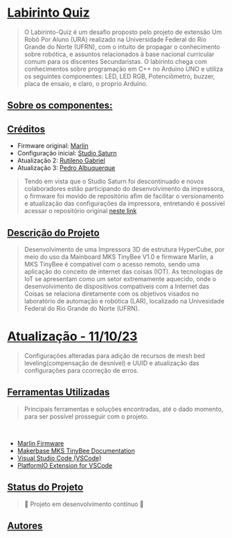<h1 align="left">
    <a href="https://github.com/Jordaniano/Projeto-URA">Labirinto Quiz</a>
</h1>

> O Labirinto-Quiz é um desafio proposto pelo projeto de extensão Um Robô Por Aluno (URA) realizado na Universidade Federal do Rio Grande do Norte (UFRN), com o intuito de propagar o conhecimento sobre robótica, e assuntos relacionados à base nacional curricular comum para os discentes Secundaristas. 
> O labirinto chega com conhecimentos sobre programação em C++ no Arduino UNO e utiliza os seguintes componentes: LED, LED RGB, Potenciômetro, buzzer, placa de ensaio, e claro, o proprío Arduino.

<h2 align="left">
    <a href=>Sobre os componentes:</a>
</h2>

<h2 align="left">
    <a href="https://github.com/NeptUser/Rhianna-MKS3D">Créditos</a>
</h2>

- Firmware original: [Marlin](https://marlinfw.org/docs/basics/introduction.html)
- Configuração inicial: [Studio Saturn](https://github.com/StudioSaturn/MKS3D)
- Atualização 2: [Rutileno Gabriel](https://github.com/BigLeno)
- Atualização 3: [Pedro Albuquerque](https://github.com/NeptUser)

>Tendo em vista que o Studio Saturn foi descontinuado e novos colaboradores estão participando do desenvolvimento da impressora, o firmware foi movido de repositório afim de facilitar o versionamento e atualização das configurações da impressora, entretando é possivel acessar o repositório original [neste link](https://github.com/StudioSaturn/MKS3D)

<h2 align="left">
    <a href="https://github.com/NeptUser/Rhianna-MKS3D">Descrição do Projeto</a>
</h2>

>Desenvolvimento de uma Impressora 3D de estrutura HyperCube, por meio do uso da Mainboard MKS TinyBee V1.0 e firmware Marlin, a MKS TinyBee é compativel com o acesso remoto, sendo uma aplicação do conceito de internet das coisas (IOT). As tecnologias de IoT se apresentam como um setor extremamente aquecido, onde o desenvolvimento de dispositivos compatíveis com a Internet das Coisas se relaciona diretamente com os objetivos visados no laboratório de automação e robótica (LAR), localizado na Univesidade Federal do Rio Grande do Norte (UFRN).

<h1 align="left">
    <a href="https://github.com/NeptUser/Rhianna-MKS3D">Atualização - 11/10/23</a>
</h1>

> Configurações alteradas para adição de recursos de mesh bed leveling(compensação de desnível) e UUID e atualização das configurações para ccorreção de erros.

<h2 align="left">
    <a href="https://github.com/NeptUser/Rhianna-MKS3D">Ferramentas Utilizadas</a>
</h2>


 >Principais ferramentas e soluções encontradas, até o dado momento, para ser possível prosseguir com o projeto.

  <br>
    
- [Marlin Firmware](https://marlinfw.org/docs/basics/introduction.html)
- [Makerbase MKS TinyBee Documentation](https://github.com/makerbase-mks/MKS-TinyBee)
- [Visual Studio Code (VSCode)](https://code.visualstudio.com/)
- [PlatformIO Extension for VSCode](https://platformio.org/)


<h2 align="left">
    <a href="https://github.com/NeptUser/Rhianna-MKS3D">Status do Projeto</a>
</h2>

 
>🚧   Projeto em desenvolvimento contínuo  🚧


<h2 align="left">
    <a href="https://github.com/NeptUser/Rhianna-MKS3D">Autores</a>
</h2>
